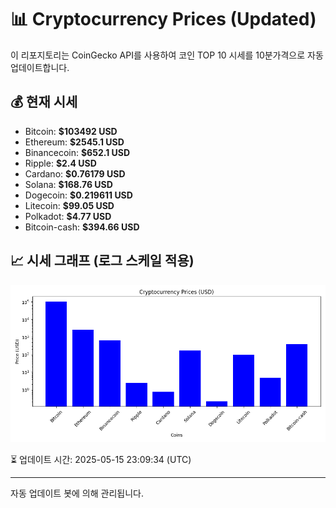 
# 📊 Cryptocurrency Prices (Updated)

이 리포지토리는 CoinGecko API를 사용하여 코인 TOP 10 시세를 10분가격으로 자동 업데이트합니다.

## 💰 현재 시세
- Bitcoin: **$103492 USD**
- Ethereum: **$2545.1 USD**
- Binancecoin: **$652.1 USD**
- Ripple: **$2.4 USD**
- Cardano: **$0.76179 USD**
- Solana: **$168.76 USD**
- Dogecoin: **$0.219611 USD**
- Litecoin: **$99.05 USD**
- Polkadot: **$4.77 USD**
- Bitcoin-cash: **$394.66 USD**

## 📈 시세 그래프 (로그 스케일 적용)
![Crypto Prices](crypto_prices.png)

⏳ 업데이트 시간: 2025-05-15 23:09:34 (UTC)

---
자동 업데이트 봇에 의해 관리됩니다.
